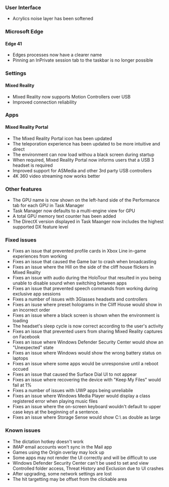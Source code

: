 ### User Interface
- Acrylics noise layer has been softened

### Microsoft Edge
#### Edge 41
- Edges processes now have a clearer name
- Pinning an InPrivate session tab to the taskbar is no longer possible

### Settings
#### Mixed Reality
- Mixed Reality now supports Motion Controllers over USB
- Improved connection reliability

### Apps
#### Mixed Reality Portal
- The Mixed Reality Portal icon has been updated
- The teleporation experience has been updated to be more intuitive and direct
- The environment can now load withou a black screen during startup
- When required, Mixed Reality Portal now informs users that a USB 3 headset is required
- Improved support for ASMedia and other 3rd party USB controllers
- 4K 360 video streaming now works better

### Other features
- The GPU name is now shown on the left-hand side of the Performance tab for each GPU in Task Manager
- Task Manager now defaults to a multi-engine view for GPU
- A total GPU memory text counter has been added
- The DirectX version displayed in Task Maanger now includes the highest supported DX feature level

### Fixed issues
- Fixes an issue that prevented profile cards in Xbox Line in-game experiences from working
- Fixes an issue that caused the Game bar to crash when broadcasting
- Fixes an issue where the Hill on the side of the cliff house flickers in Mixed Reality
- Fixes an issue with audio during the HoloTour that resulted in you being unable to disable sound when switching between apps
- Fixes an issue that prevented speech commands from working during exclusive app sessions
- Fixes a number of issues with 3Glasses headsets and controllers
- Fixes an isuse where preset holograms in the Cliff House would show in an incorrect order
- Fixes an issue where a black screen is shown when the environment is loading
- The headset's sleep cycle is now correct according to the user's activity
- Fixes an issue that prevented users from sharing Mixed Reality captures on Facebook
- Fixes an issue where Windows Defender Security Center would show an "Unexpected" state
- Fixes an issue where Windows would show the wrong battery status on laptops
- Fixes an issue where some apps would be unresponsive until a reboot occued
- Fixes an issue that caused the Surface Dial UI to not appear
- Fixes an issue where recovering the device with "Keep My Files" would fail at 1%
- Fixes a number of issues with UWP apps being unreliabile
- Fixes an issue where Windows Media Player would display a class registered error when playing music files
- Fixes an issue where the on-screen keyboard wouldn't default to upper case keys at the beginning of a sentence.
- Fixes an issue where Storage Sense would show C:\ as double as large

### Known issues
- The dictation hotkey doesn't work
- IMAP email accounts won't sync in the Mail app
- Games using the Origin overlay may lock up
- Some apps may not render the UI correctly and will be difficult to use
- Windows Defender Security Center can't be used to set and view Controlled folder access, Threat History and Exclusion due to UI crashes
- After upgrading, some network settings are lost
- The hit targetting may be offset from the clickable area